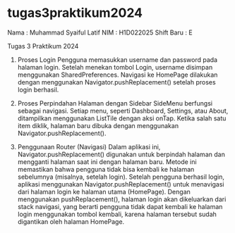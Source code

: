 # tugas3praktikum2024

Nama : Muhammad Syaiful Latif
NIM : H1D022025
Shift Baru : E

Tugas 3 Praktikum 2024

1. Proses Login
Pengguna memasukkan username dan password pada halaman login. Setelah menekan tombol Login, username disimpan menggunakan SharedPreferences. Navigasi ke HomePage dilakukan dengan menggunakan Navigator.pushReplacement() setelah proses login berhasil.

2. Proses Perpindahan Halaman dengan Sidebar
SideMenu berfungsi sebagai navigasi. Setiap menu, seperti Dashboard, Settings, atau About, ditampilkan menggunakan ListTile dengan aksi onTap. Ketika salah satu item diklik, halaman baru dibuka dengan menggunakan Navigator.pushReplacement().

3. Penggunaan Router (Navigasi)
Dalam aplikasi ini, Navigator.pushReplacement() digunakan untuk berpindah halaman dan mengganti halaman saat ini dengan halaman baru. Metode ini memastikan bahwa pengguna tidak bisa kembali ke halaman sebelumnya (misalnya, setelah login). Setelah pengguna berhasil login, aplikasi menggunakan Navigator.pushReplacement() untuk menavigasi dari halaman login ke halaman utama (HomePage). Dengan menggunakan pushReplacement(), halaman login akan dikeluarkan dari stack navigasi, yang berarti pengguna tidak dapat kembali ke halaman login menggunakan tombol kembali, karena halaman tersebut sudah digantikan oleh halaman HomePage.